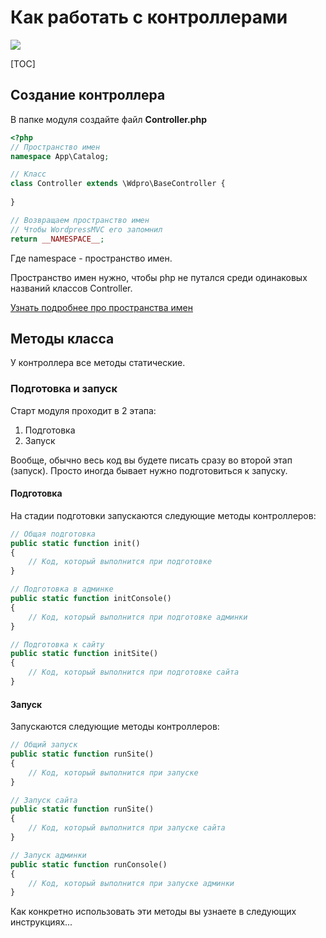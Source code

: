 # Как работать с контроллерами

[![](http://img.youtube.com/vi/RJXeBAkK1Us/0.jpg)](http://www.youtube.com/watch?v=RJXeBAkK1Us "")

[TOC]

## Создание контроллера

В папке модуля создайте файл **Controller.php**

```php
<?php
// Пространство имен
namespace App\Catalog;

// Класс
class Controller extends \Wdpro\BaseController {
    
}

// Возвращаем пространство имен 
// Чтобы WordpressMVC его запомнил
return __NAMESPACE__;
```

Где namespace - пространство имен.

Пространство имен нужно, чтобы php не путался среди одинаковых названий классов Controller.

[Узнать подробнее про пространства имен](https://habr.com/post/212773/)

## Методы класса

У контроллера все методы статические.

### Подготовка и запуск

Старт модуля проходит в 2 этапа:

1. Подготовка
2. Запуск

Вообще, обычно весь код вы будете писать сразу во второй этап (запуск). Просто иногда бывает нужно подготовиться к запуску.

#### Подготовка

На стадии подготовки запускаются следующие методы контроллеров:

```php
// Общая подготовка
public static function init()
{
	// Код, который выполнится при подготовке
}

// Подготовка в админке
public static function initConsole()
{
	// Код, который выполнится при подготовке админки
}

// Подготовка к сайту
public static function initSite()
{
	// Код, который выполнится при подготовке сайта
}
```

#### Запуск

Запускаются следующие методы контроллеров:

```php
// Общий запуск
public static function runSite()
{
	// Код, который выполнится при запуске
}

// Запуск сайта
public static function runSite()
{
	// Код, который выполнится при запуске сайта
}

// Запуск админки
public static function runConsole()
{
	// Код, который выполнится при запуске админки
}
```

Как конкретно использовать эти методы вы узнаете в следующих инструкциях...

